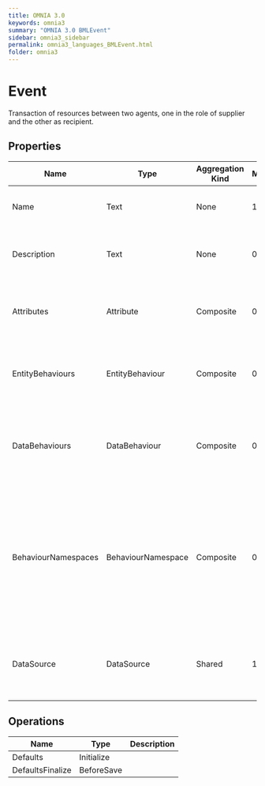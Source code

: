 ```yaml
---
title: OMNIA 3.0
keywords: omnia3
summary: "OMNIA 3.0 BMLEvent"
sidebar: omnia3_sidebar
permalink: omnia3_languages_BMLEvent.html
folder: omnia3
---
```


# Event
Transaction of resources between two agents, one in the role of supplier and the other as recipient.
## Properties

| Name | Type | Aggregation Kind | Multiplicity | Description |
| --------- | --------- | --------- | --------- | --------- |
| Name | Text | None | 1..1 | The name of the entity (unique identifier). |
| Description | Text | None | 0..1 | The textual explanation of the entities' purpose. |
| Attributes | Attribute | Composite | 0..* | A collection of entries that allows to define entity' structure. |
| EntityBehaviours | EntityBehaviour | Composite | 0..* | A collection of entries representing how the entity behaves. |
| DataBehaviours | DataBehaviour | Composite | 0..* | A collection of entries representing how the entity' data is stored and retrieved. |
| BehaviourNamespaces | BehaviourNamespace | Composite | 0..* | A collection of entries representing the coding namespaces to be included (as usings) on code generated with your data and entity behaviours. |
| DataSource | DataSource | Shared | 1..1 | The Data Source in which the entities are computed and/or persisted. |

## Operations

| Name | Type | Description |
| --------- | --------- | --------- |
| Defaults | Initialize |  |
| DefaultsFinalize | BeforeSave |  |

